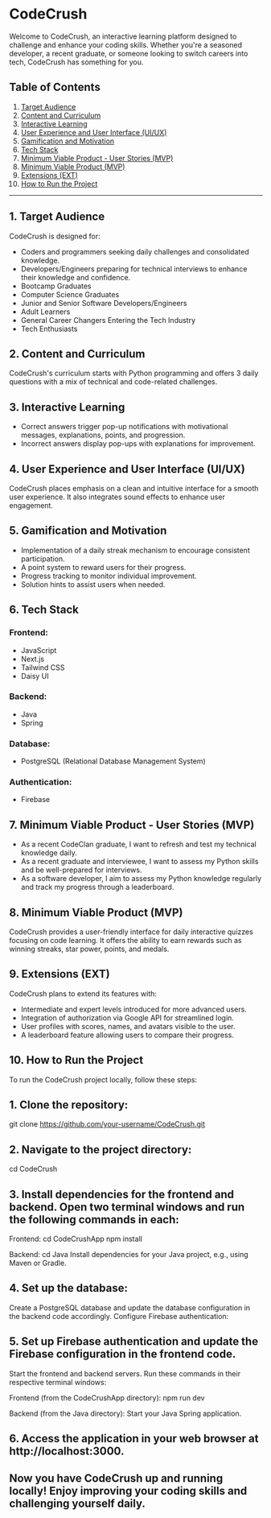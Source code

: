 # CodeCrush

Welcome to CodeCrush, an interactive learning platform designed to challenge and enhance your coding skills. Whether you're a seasoned developer, a recent graduate, or someone looking to switch careers into tech, CodeCrush has something for you.

## Table of Contents
1. [Target Audience](#1-target-audience)
2. [Content and Curriculum](#2-content-and-curriculum)
3. [Interactive Learning](#3-interactive-learning)
4. [User Experience and User Interface (UI/UX)](#4-user-experience-and-user-interface-uiux)
5. [Gamification and Motivation](#5-gamification-and-motivation)
6. [Tech Stack](#6-tech-stack)
7. [Minimum Viable Product - User Stories (MVP)](#7-minimum-viable-product-user-stories-mvp)
8. [Minimum Viable Product (MVP)](#8-minimum-viable-product-mvp)
9. [Extensions (EXT)](#9-extensions-ext)
10. [How to Run the Project](#10-how-to-run-the-project)

---

## 1. Target Audience

CodeCrush is designed for:

* Coders and programmers seeking daily challenges and consolidated knowledge.
* Developers/Engineers preparing for technical interviews to enhance their knowledge and confidence.
* Bootcamp Graduates
* Computer Science Graduates
* Junior and Senior Software Developers/Engineers
* Adult Learners
* General Career Changers Entering the Tech Industry
* Tech Enthusiasts

## 2. Content and Curriculum

CodeCrush's curriculum starts with Python programming and offers 3 daily questions with a mix of technical and code-related challenges.

## 3. Interactive Learning

* Correct answers trigger pop-up notifications with motivational messages, explanations, points, and progression.
* Incorrect answers display pop-ups with explanations for improvement.

## 4. User Experience and User Interface (UI/UX)

CodeCrush places emphasis on a clean and intuitive interface for a smooth user experience. It also integrates sound effects to enhance user engagement.

## 5. Gamification and Motivation

* Implementation of a daily streak mechanism to encourage consistent participation.
* A point system to reward users for their progress.
* Progress tracking to monitor individual improvement.
* Solution hints to assist users when needed.

## 6. Tech Stack

### Frontend:
* JavaScript
* Next.js
* Tailwind CSS
* Daisy UI

### Backend:
* Java
* Spring

### Database:
* PostgreSQL (Relational Database Management System)

### Authentication:
* Firebase

## 7. Minimum Viable Product - User Stories (MVP)

* As a recent CodeClan graduate, I want to refresh and test my technical knowledge daily.
* As a recent graduate and interviewee, I want to assess my Python skills and be well-prepared for interviews.
* As a software developer, I aim to assess my Python knowledge regularly and track my progress through a leaderboard.

## 8. Minimum Viable Product (MVP)

CodeCrush provides a user-friendly interface for daily interactive quizzes focusing on code learning. It offers the ability to earn rewards such as winning streaks, star power, points, and medals.

## 9. Extensions (EXT)

CodeCrush plans to extend its features with:

* Intermediate and expert levels introduced for more advanced users.
* Integration of authorization via Google API for streamlined login.
* User profiles with scores, names, and avatars visible to the user.
* A leaderboard feature allowing users to compare their progress.

## 10. How to Run the Project

To run the CodeCrush project locally, follow these steps:

## 1. Clone the repository:
git clone https://github.com/your-username/CodeCrush.git

## 2. Navigate to the project directory:
cd CodeCrush

## 3. Install dependencies for the frontend and backend. Open two terminal windows and run the following commands in each:

Frontend:
cd CodeCrushApp
npm install

Backend:
cd Java
Install dependencies for your Java project, e.g., using Maven or Gradle.

## 4. Set up the database:

Create a PostgreSQL database and update the database configuration in the backend code accordingly.
Configure Firebase authentication:

## 5. Set up Firebase authentication and update the Firebase configuration in the frontend code.

Start the frontend and backend servers. Run these commands in their respective terminal windows:

Frontend (from the CodeCrushApp directory):
npm run dev

Backend (from the Java directory):
Start your Java Spring application.

## 6. Access the application in your web browser at http://localhost:3000.

## Now you have CodeCrush up and running locally! Enjoy improving your coding skills and challenging yourself daily.



